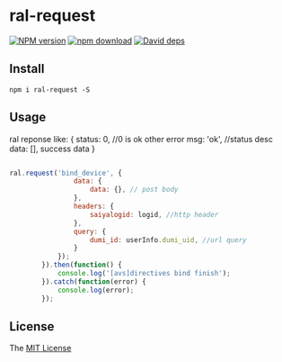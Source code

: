 # ral-request

[![NPM version][npm-image]][npm-url]
[![npm download][download-image]][download-url]
[![David deps][david-image]][david-url]

[npm-image]: https://img.shields.io/npm/v/ral-request.svg
[npm-url]: https://npmjs.com/package/ral-request
[download-image]: https://img.shields.io/npm/dm/ral-request.svg
[download-url]: https://npmjs.com/package/ral-request
[david-image]: https://img.shields.io/david/imcooder/ral-request.svg
[david-url]: https://david-dm.org/imcooder/ral-request

## Install
```
npm i ral-request -S
```

## Usage
ral reponse like:
{
    status: 0, //0 is ok other error
    msg: 'ok', //status desc
    data: [], success data
}
```js

ral.request('bind_device', {
                data: {
                    data: {}, // post body
                },
                headers: {
                    saiyalogid: logid, //http header
                },
                query: {
                    dumi_id: userInfo.dumi_uid, //url query
                }
            });
        }).then(function() {
            console.log('[avs]directives bind finish'); 
        }).catch(function(error) {
            console.log(error);  
        });
```
## License

The [MIT License](LICENSE)
